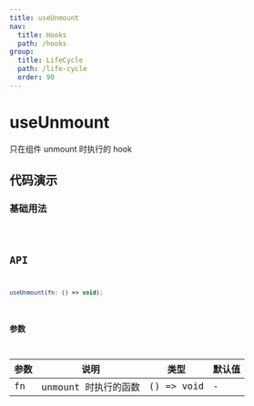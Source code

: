 ```yaml
---
title: useUnmount
nav:
  title: Hooks
  path: /hooks
group:
  title: LifeCycle
  path: /life-cycle
  order: 90
---
```


# useUnmount

只在组件 unmount 时执行的 hook

## 代码演示

### 基础用法

<code src="./demo/demo1.tsx" />

## API

```javascript
useUnmount(fn: () => void);
```

### 参数

| 参数    | 说明                                         | 类型                   | 默认值 |
|---------|----------------------------------------------|------------------------|--------|
| fn | unmount 时执行的函数  | () => void | -      |

